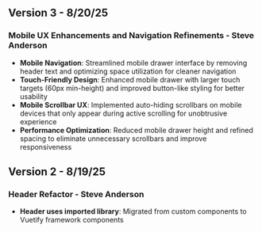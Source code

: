 ## Version 3 - 8/20/25

### Mobile UX Enhancements and Navigation Refinements - Steve Anderson

- **Mobile Navigation**: Streamlined mobile drawer interface by removing header text and optimizing space utilization for cleaner navigation
- **Touch-Friendly Design**: Enhanced mobile drawer with larger touch targets (60px min-height) and improved button-like styling for better usability
- **Mobile Scrollbar UX**: Implemented auto-hiding scrollbars on mobile devices that only appear during active scrolling for unobtrusive experience
- **Performance Optimization**: Reduced mobile drawer height and refined spacing to eliminate unnecessary scrollbars and improve responsiveness

## Version 2 - 8/19/25

### Header Refactor - Steve Anderson

- **Header uses imported library**: Migrated from custom components to Vuetify framework components
